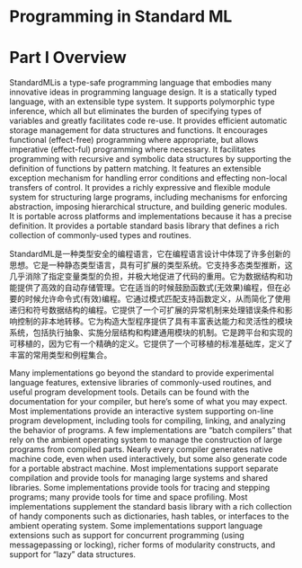 # Programming in Standard ML

# Part I Overview

StandardMLis a type-safe programming language that embodies many innovative ideas in programming language design. It is a statically typed language, with an extensible type system. It supports polymorphic type inference, which all but eliminates the burden of specifying types of variables and greatly facilitates code re-use. It provides efficient automatic storage management for data structures and functions. It encourages functional (effect-free) programming where appropriate, but allows imperative (effect-ful) programming where necessary. It facilitates programming with recursive and symbolic data structures by supporting the definition of functions by pattern matching. It features an extensible exception mechanism for handling error conditions and effecting non-local transfers of control. It provides a richly expressive and flexible module system for structuring large programs, including mechanisms for enforcing abstraction, imposing hierarchical structure, and building generic modules. It is portable across platforms and implementations because it has a precise definition. It provides a portable standard basis library that defines a rich collection of commonly-used types and routines.

StandardML是一种类型安全的编程语言，它在编程语言设计中体现了许多创新的思想。它是一种静态类型语言，具有可扩展的类型系统。它支持多态类型推断，这几乎消除了指定变量类型的负担，并极大地促进了代码的重用。它为数据结构和功能提供了高效的自动存储管理。它在适当的时候鼓励函数式(无效果)编程，但在必要的时候允许命令式(有效)编程。它通过模式匹配支持函数定义，从而简化了使用递归和符号数据结构的编程。它提供了一个可扩展的异常机制来处理错误条件和影响控制的非本地转移。它为构造大型程序提供了具有丰富表达能力和灵活性的模块系统，包括执行抽象、实施分层结构和构建通用模块的机制。它是跨平台和实现的可移植的，因为它有一个精确的定义。它提供了一个可移植的标准基础库，定义了丰富的常用类型和例程集合。

Many implementations go beyond the standard to provide experimental language features, extensive libraries of commonly-used routines, and useful program development tools. Details can be found with the documentation for your compiler, but here’s some of what you may expect. Most implementations provide an interactive system supporting on-line program development, including tools for compiling, linking, and analyzing the behavior of programs. A few implementations are “batch compilers” that rely on the ambient operating system to manage the construction of large programs from compiled parts. Nearly every compiler generates native machine code, even when used interactively, but some also generate code for a portable abstract machine. Most implementations support separate compilation and provide tools for managing large systems and shared libraries. Some implementations provide tools for tracing and stepping programs; many provide tools for time and space profiling. Most implementations supplement the standard basis library with a rich collection of handy components such as dictionaries, hash tables, or interfaces to the ambient operating system. Some implementations support language extensions such as support for concurrent programming (using messagepassing or locking), richer forms of modularity constructs, and support for “lazy” data structures.

